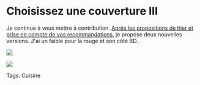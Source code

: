# Choisissez une couverture III

Je continue à vous mettre à contribution. [Après les propositions de hier et prise en compte de vos recommandations](http://blog.tcrouzet.com/2010/09/26/choisissez-une-couverture-ii/), je propose deux nouvelles versions. J'ai un faible pour la rouge et son côté BD.

![](http://blog.tcrouzet.comhttps://tcrouzet.com/images_tc/2010/09/idcv1.png)

![](http://blog.tcrouzet.comhttps://tcrouzet.com/images_tc/2010/09/idcv2.png)

Tags: Cuisine